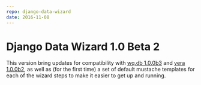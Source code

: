 ```yaml
---
repo: django-data-wizard
date: 2016-11-08
---
```


# Django Data Wizard 1.0 Beta 2

This version bring updates for compatibility with [wq.db 1.0.0b3](./wq.db-1.0.0b3.md) and [vera 1.0.0b2](https://github.com/wq/vera/releases/v1.0.0b2), as well as (for the first time) a set of default mustache templates for each of the wizard steps to make it easier to get up and running.
